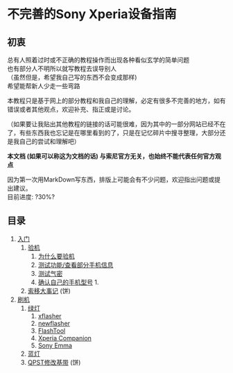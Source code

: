 # 不完善的Sony Xperia设备指南

## 初衷

总有人照着过时或不正确的教程操作而出现各种看似玄学的简单问题  
也有部分人不明所以就写教程去误导别人  
（虽然但是，希望我自己写的东西不会变成那样)  
希望能帮新人少走一些弯路  

本教程只是基于网上的部分教程和我自己的理解，必定有很多不完善的地方，如有错误或者其他观点，欢迎补充、指正或是讨论。

（如果要让我贴出其他教程的链接的话可能很难，因为其中的一部分网站已经不在了，有些东西我也忘记是在哪里看到的了，只是在记忆碎片中搜寻整理，大部分还是我自己的尝试和理解吧）

**本文档 (如果可以称这为文档的话) 与索尼官方无关，也始终不能代表任何官方观点**

因为第一次用MarkDown写东西，排版上可能会有不少问题，欢迎指出问题或提出建议。  
目前进度: ?30%?


## 目录

1. [入门](./入门/README.md)
    1. [验机](./入门/验机.md)
        1. [为什么要验机](./入门/验机.md#为什么要验机)
        2. [测试功能/查看部分手机信息](./入门/验机.md#通过索尼自带的工程模式查看部分信息)
        3. [测试气密](./入门/验机.md#测试气密)
        4. [确认自己的手机型号](./入门/验机.md#如何确认自己的手机型号)
            1. 
    2. [索移大事记](./入门/EVENTs.md) (饼)
2. [刷机](./刷机/README.md)
    1. [绿灯](./刷机/Doc/Flashmode.md)
        1. [xflasher](./刷机/Doc/FlashModeTools/xFlasher.md)
        2. [newflasher](./刷机/Doc/FlashModeTools/newflasher.md)
        3. [FlashTool](./刷机/Doc/FlashModeTools/FlashTool.md)
        4. [Xperia Companion](./刷机/Doc/FlashModeTools/Xperia%20Companion.md)
        5. [Sony Emma](./刷机/Doc/FlashModeTools/Sony%20Emma.md)
    2. [蓝灯](./刷机/Doc/Fastboot.md)
    3. [QPST修改基带](./刷机/Doc/modem.md) (饼)
